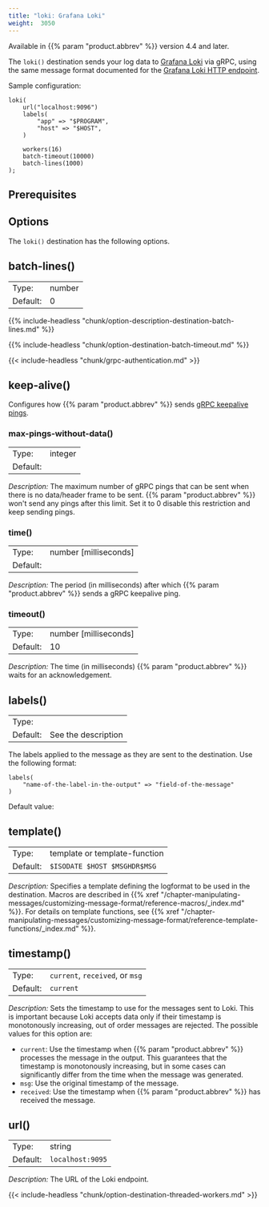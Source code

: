 ```yaml
---
title: "loki: Grafana Loki"
weight:  3050
---
```

<!-- This file is under the copyright of Axoflow, and licensed under Apache License 2.0, except for using the Axoflow and AxoSyslog trademarks. -->

Available in {{% param "product.abbrev" %}} version 4.4 and later.

The `loki()` destination sends your log data to [Grafana Loki](https://grafana.com/docs/loki/) via gRPC, using the same message format documented for the [Grafana Loki HTTP endpoint](https://grafana.com/docs/loki/latest/reference/api/#push-log-entries-to-loki).

Sample configuration:

```shell
loki(
    url("localhost:9096")
    labels(
        "app" => "$PROGRAM",
        "host" => "$HOST",
    )

    workers(16)
    batch-timeout(10000)
    batch-lines(1000)
);
```

## Prerequisites

<!-- FIXME  -->

## Options

The `loki()` destination has the following options.

<!-- FIXME  required options -->

<!-- FIXME other inherited options
 threaded_dest_driver_general_option
  | threaded_dest_driver_workers_option
  | threaded_dest_driver_batch_option
 -->

## batch-lines()

|          |        |
| -------- | ------ |
| Type:    | number |
| Default: | 0      |

{{% include-headless "chunk/option-description-destination-batch-lines.md" %}}

{{% include-headless "chunk/option-destination-batch-timeout.md" %}}


<!--
  { "target_service_accounts", KW_TARGET_SERVICE_ACCOUNTS },
   -->

{{< include-headless "chunk/grpc-authentication.md" >}}
<!-- FIXME generalize the authentication chunk, now it refers only to opentelemetry -->

## keep-alive()

<!-- FIXME add example -->

Configures how {{% param "product.abbrev" %}} sends [gRPC keepalive pings](https://grpc.io/docs/guides/keepalive/).

### max-pings-without-data()

|          |                    |
| -------- | ------------------ |
| Type:    | integer |
| Default: |                 |

*Description:* The maximum number of gRPC pings that can be sent when there is no data/header frame to be sent. {{% param "product.abbrev" %}} won't send any pings after this limit. Set it to 0 disable this restriction and keep sending pings.

### time()

|          |                    |
| -------- | ------------------ |
| Type:    | number [milliseconds] |
| Default: |                 |

*Description:* The period (in milliseconds) after which {{% param "product.abbrev" %}} sends a gRPC keepalive ping.

### timeout()

|          |                    |
| -------- | ------------------ |
| Type:    | number [milliseconds] |
| Default: | 10                 |

*Description:* The time (in milliseconds) {{% param "product.abbrev" %}} waits for an acknowledgement.

## labels()

|          |         |
| -------- | ------- |
| Type:    |  |
| Default: | See the description |

The labels applied to the message as they are sent to the destination. Use the following format:

```shell
labels(
    "name-of-the-label-in-the-output" => "field-of-the-message"
)
```

Default value:

<!-- FIXME -->

## template()

|          |                                                    |
| -------- | -------------------------------------------------- |
| Type:    | template or template-function             |
| Default: | `$ISODATE $HOST $MSGHDR$MSG` |

*Description:* Specifies a template defining the logformat to be used in the destination. Macros are described in {{% xref "/chapter-manipulating-messages/customizing-message-format/reference-macros/_index.md" %}}. For details on template functions, see {{% xref "/chapter-manipulating-messages/customizing-message-format/reference-template-functions/_index.md" %}}.

## timestamp()

|          |                            |
| -------- | -------------------------- |
| Type:    | `current`, `received`, or `msg` |
| Default: | `current` |

*Description:* Sets the timestamp to use for the messages sent to Loki. This is important because Loki accepts data only if their timestamp is monotonously increasing, out of order messages are rejected. The possible values for this option are:

- `current`: Use the timestamp when {{% param "product.abbrev" %}} processes the message in the output. This guarantees that the timestamp is monotonously increasing, but in some cases can significantly differ from the time when the message was generated.
- `msg`: Use the original timestamp of the message.
- `received`: Use the timestamp when {{% param "product.abbrev" %}} has received the message.

## url()

|          |                            |
| -------- | -------------------------- |
| Type:    | string |
| Default: | `localhost:9095` |

*Description:* The URL of the Loki endpoint.

{{< include-headless "chunk/option-destination-threaded-workers.md" >}}
